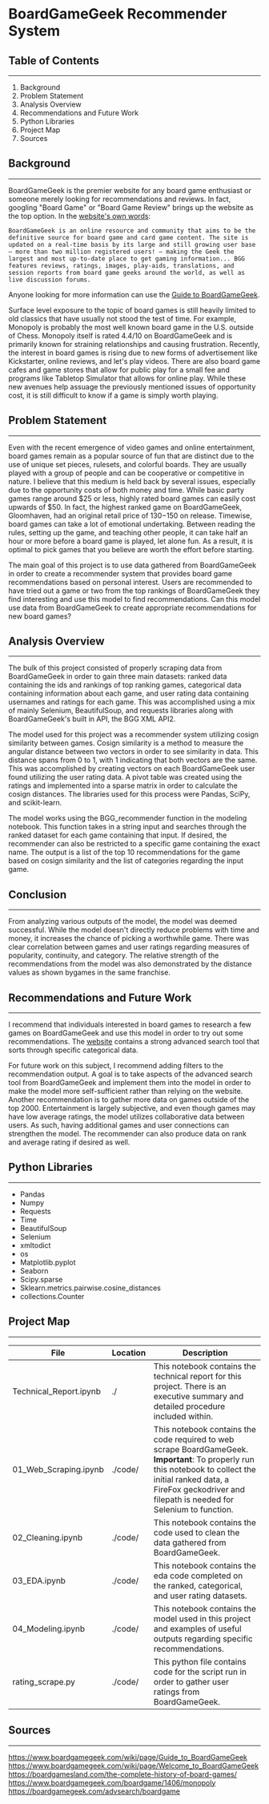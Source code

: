 # BoardGameGeek Recommender System

## Table of Contents
---
1. Background
2. Problem Statement
3. Analysis Overview
4. Recommendations and Future Work
5. Python Libraries
6. Project Map
7. Sources

## Background
---
BoardGameGeek is the premier website for any board game enthusiast or someone merely looking for recommendations and reviews. In fact, googling "Board Game" or "Board Game Review" brings up the website as the top option. In the [website's own words](https://www.boardgamegeek.com/wiki/page/Welcome_to_BoardGameGeek): 
> 
    BoardGameGeek is an online resource and community that aims to be the definitive source for board game and card game content. The site is updated on a real-time basis by its large and still growing user base — more than two million registered users! — making the Geek the largest and most up-to-date place to get gaming information... BGG features reviews, ratings, images, play-aids, translations, and session reports from board game geeks around the world, as well as live discussion forums. 

Anyone looking for more information can use the [Guide to BoardGameGeek](https://www.boardgamegeek.com/wiki/page/Guide_to_BoardGameGeek#).

Surface level exposure to the topic of board games is still heavily limited to old classics that have usually not stood the test of time. For example, Monopoly is probably the most well known board game in the U.S. outside of Chess. Monopoly itself is rated 4.4/10 on BoardGameGeek and is primarily known for straining relationships and causing frustration. Recently, the interest in board games is rising due to new forms of advertisement like Kickstarter, online reviews, and let's play videos. There are also board game cafes and game stores that allow for public play for a small fee and programs like Tabletop Simulator that allows for online play. While these new avenues help assuage the previously mentioned issues of opportunity cost, it is still difficult to know if a game is simply worth playing.

## Problem Statement
---
Even with the recent emergence of video games and online entertainment, board games remain as a popular source of fun that are distinct due to the use of unique set pieces, rulesets, and colorful boards. They are usually played with a group of people and can be cooperative or competitive in nature. I believe that this medium is held back by several issues, especially due to the opportunity costs of both money and time. While basic party games range around $25 or less, highly rated board games can easily cost upwards of $50. In fact, the highest ranked game on BoardGameGeek, Gloomhaven, had an original retail price of $130-$150 on release. Timewise, board games can take a lot of emotional undertaking. Between reading the rules, setting up the game, and teaching other people, it can take half an hour or more before a board game is played, let alone fun. As a result, it is optimal to pick games that you believe are worth the effort before starting.

The main goal of this project is to use data gathered from BoardGameGeek in order to create a recommender system that provides board game recommendations based on personal interest. Users are recommended to have tried out a game or two from the top rankings of BoardGameGeek they find interesting and use this model to find recommendations. Can this model use data from BoardGameGeek to create appropriate recommendations for new board games?

## Analysis Overview
---
The bulk of this project consisted of properly scraping data from BoardGameGeek in order to gain three main datasets: ranked data containing the ids and rankings of top ranking games, categorical data containing information about each game, and user rating data containing usernames and ratings for each game. This was accomplished using a mix of mainly Selenium, BeautifulSoup, and requests libraries along with BoardGameGeek's built in API, the BGG XML API2. 
    
The model used for this project was a recommender system utilizing cosign similarity between games. Cosign similarity is a method to measure the angular distance between two vectors in order to see similarity in data. This distance spans from 0 to 1, with 1 indicating that both vectors are the same. This was accomplished by creating vectors on each BoardGameGeek user found utilizing the user rating data. A pivot table was created using the ratings and implemented into a sparse matrix in order to calculate the cosign distances. The libraries used for this process were Pandas, SciPy, and scikit-learn.

The model works using the BGG_recommender function in the modeling notebook. This function takes in a string input and searches through the ranked dataset for each game containing that input. If desired, the recommender can also be restricted to a specific game containing the exact name. The output is a list of the top 10 recommendations for the game based on cosign similarity and the list of categories regarding the input game.

## Conclusion
---
From analyzing various outputs of the model, the model was deemed successful. While the model doesn't directly reduce problems with time and money, it increases the chance of picking a worthwhile game. There was clear correlation between games and user ratings regarding measures of popularity, continuity, and category. The relative strength of the recommendations from the model was also demonstrated by the distance values as shown bygames in the same franchise.

## Recommendations and Future Work
---
I recommend that individuals interested in board games to research a few games on BoardGameGeek and use this model in order to try out some recommendations. The [website](https://boardgamegeek.com/advsearch/boardgame) contains a strong advanced search tool that sorts through specific categorical data.

For future work on this subject, I recommend adding filters to the recommendation output. A goal is to take aspects of the advanced search tool from BoardGameGeek and implement them into the model in order to make the model more self-sufficient rather than relying on the website. Another recommendation is to gather more data on games outside of the top 2000. Entertainment is largely subjective, and even though games may have low average ratings, the model utilizes collaborative data between users. As such, having additional games and user connections can strengthen the model. The recommender can also produce data on rank and average rating if desired as well.

## Python Libraries
---
* Pandas
* Numpy
* Requests
* Time
* BeautifulSoup
* Selenium
* xmltodict
* os
* Matplotlib.pyplot
* Seaborn
* Scipy.sparse
* Sklearn.metrics.pairwise.cosine_distances
* collections.Counter

## Project Map
---
|File |Location |Description |
|--- |--- |--- |
|Technical_Report.ipynb |./ | This notebook contains the technical report for this project. There is an executive summary and detailed procedure included within.
|01_Web_Scraping.ipynb |./code/ | This notebook contains the code required to web scrape BoardGameGeek.  **Important**: To properly run this notebook to collect the initial ranked data, a FireFox geckodriver and filepath is needed for Selenium to function.
|02_Cleaning.ipynb |./code/ | This notebook contains the code used to clean the data gathered from BoardGameGeek.
|03_EDA.ipynb |./code/ | This notebook contains the eda code completed on the ranked, categorical, and user rating datasets.
|04_Modeling.ipynb |./code/ | This notebook contains the model used in this project and examples of useful outputs regarding specific recommendations.
|rating_scrape.py |./code/ | This python file contains code for the script run in order to gather user ratings from BoardGameGeek.

## Sources
---
https://www.boardgamegeek.com/wiki/page/Guide_to_BoardGameGeek
https://www.boardgamegeek.com/wiki/page/Welcome_to_BoardGameGeek
https://boardgamesland.com/the-complete-history-of-board-games/
https://www.boardgamegeek.com/boardgame/1406/monopoly
https://boardgamegeek.com/advsearch/boardgame